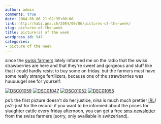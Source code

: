 ```yaml
---
author: admin
comments: true
date: 2004-06-06 21:02:35+00:00
link: http://habi.gna.ch/2004/06/06/pictures-of-the-week/
slug: pictures-of-the-week
title: picture(s) of the week
wordpress_id: 547
categories:
- picture of the week
---
```


since the [swiss farmers](http://www.schweizerbauer.ch/) lately informed me on the radio that the swiss strawberries are here and that they're sweet and gorgeous and stuff like that i could hardly resist to buy some on friday. but the farmers must have some really strange fertilizers, because one of the strawberries was huuuuuge!
see for yourself:

[![DSC01059](http://habi.gna.ch/blog/images/DSC01059-tm.jpg)](http://habi.gna.ch/blog/images/DSC01059.JPG) [![DSC01047](http://habi.gna.ch/blog/images/DSC01047-tm.jpg)](http://habi.gna.ch/blog/images/DSC01047.JPG) [![DSC01052](http://habi.gna.ch/blog/images/DSC01052-tm.jpg)](http://habi.gna.ch/blog/images/DSC01052.JPG) [![DSC01055](http://habi.gna.ch/blog/images/DSC01055-tm.jpg)](http://habi.gna.ch/blog/images/DSC01055.JPG)
  

ps1: the first picture doesn't do her justice, nina is much much prettier [IRL](http://www.acronymfinder.com/af-query.asp?String=exact&Acronym=irl&Find=Find)! 
ps2: just for the record: if you want to be informed about the prices for slaughter cattle every friday afternoon, you can get a free [sms-newsletter](http://www.schweizerbauer.ch/service/newsletter/index.html) from the swiss farmers (sorry, only availiable in switzerland).
